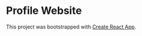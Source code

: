 # Profile Website

This project was bootstrapped with [Create React App](https://github.com/facebook/create-react-app).

